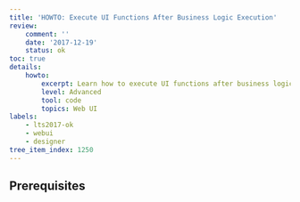 ```yaml
---
title: 'HOWTO: Execute UI Functions After Business Logic Execution'
review:
    comment: ''
    date: '2017-12-19'
    status: ok
toc: true
details:
    howto:
        excerpt: Learn how to execute UI functions after business logic execution
        level: Advanced
        tool: code
        topics: Web UI
labels:
    - lts2017-ok
    - webui
    - designer
tree_item_index: 1250
---
```


<!-- Introduction -->



## Prerequisites

